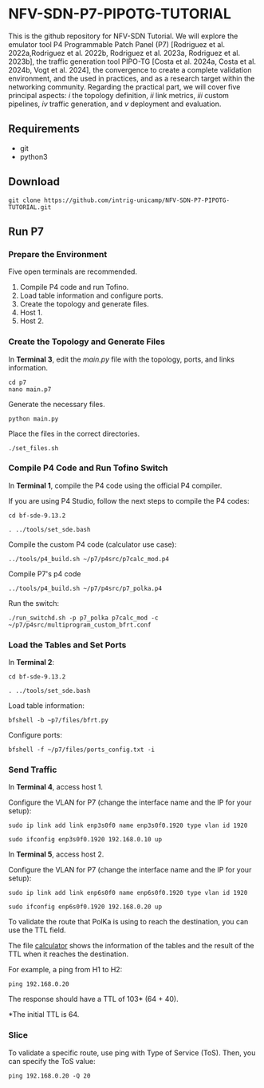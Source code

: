 # NFV-SDN-P7-PIPOTG-TUTORIAL

This is the github repository for NFV-SDN Tutorial. We will explore the emulator tool P4 Programmable Patch Panel (P7) [Rodriguez et al. 2022a,Rodriguez et  al. 2022b, Rodriguez et al. 2023a, Rodriguez et al. 2023b], the traffic generation tool PIPO-TG [Costa et al. 2024a, Costa et al. 2024b, Vogt et al. 2024], the convergence to create a complete validation environment, and the used in practices, and as a research target within the networking community. Regarding the practical part, we will cover five principal aspects: *i* the topology definition, *ii* link metrics, *iii* custom pipelines, *iv* traffic generation, and *v* deployment and evaluation.

## Requirements

- git 
- python3

## Download

```
git clone https://github.com/intrig-unicamp/NFV-SDN-P7-PIPOTG-TUTORIAL.git

```

## Run P7

### Prepare the Environment

Five open terminals are recommended.

1. Compile P4 code and run Tofino.
2. Load table information and configure ports.
3. Create the topology and generate files.
4. Host 1.
5. Host 2.

### Create the Topology and Generate Files

In **Terminal 3**, edit the *main.py* file with the topology, ports, and links information.

```
cd p7
nano main.p7
```

Generate the necessary files.
```
python main.py
```

Place the files in the correct directories.
```
./set_files.sh
```

### Compile P4 Code and Run Tofino Switch

In **Terminal 1**, compile the P4 code using the official P4 compiler.

If you are using P4 Studio, follow the next steps to compile the P4 codes:

```
cd bf-sde-9.13.2
```
```
. ../tools/set_sde.bash
```
Compile the custom P4 code (calculator use case):
```
../tools/p4_build.sh ~/p7/p4src/p7calc_mod.p4 
```
Compile P7's p4 code

```
../tools/p4_build.sh ~/p7/p4src/p7_polka.p4
```

Run the switch:

```
./run_switchd.sh -p p7_polka p7calc_mod -c ~/p7/p4src/multiprogram_custom_bfrt.conf
```

### Load the Tables and Set Ports

In **Terminal 2**:
```
cd bf-sde-9.13.2
```
```
. ../tools/set_sde.bash
```
Load table information:
```
bfshell -b ~p7/files/bfrt.py
```
Configure ports:
```
bfshell -f ~/p7/files/ports_config.txt -i
```

### Send Traffic

In **Terminal 4**, access host 1.

Configure the VLAN for P7 (change the interface name and the IP for your setup):

```
sudo ip link add link enp3s0f0 name enp3s0f0.1920 type vlan id 1920
```
```
sudo ifconfig enp3s0f0.1920 192.168.0.10 up
```

In **Terminal 5**, access host 2.

Configure the VLAN for P7 (change the interface name and the IP for your setup):
```
sudo ip link add link enp6s0f0 name enp6s0f0.1920 type vlan id 1920
```
```
sudo ifconfig enp6s0f0.1920 192.168.0.20 up

```

To validate the route that PolKa is using to reach the destination, you can use the TTL field.

The file [calculator](https://docs.google.com/spreadsheets/d/19dWWfbyr4qZv1m4FIzHOO8c77znra906RL7u58ySk80/edit?usp=sharing) shows the information of the tables and the result of the TTL when it reaches the destination.

For example, a ping from H1 to H2:

```
ping 192.168.0.20
```

The response should have a TTL of 103* (64 + 40).

\*The initial TTL is 64.

### Slice

To validate a specific route, use ping with Type of Service (ToS). Then, you can specify the ToS value:

```
ping 192.168.0.20 -Q 20
```